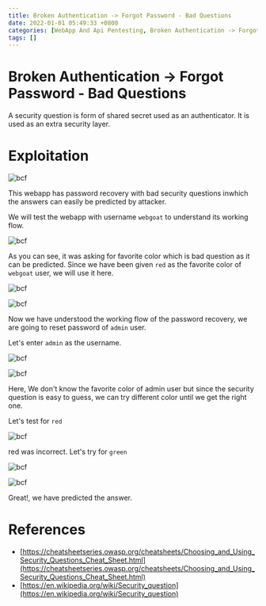 ```yaml
---
title: Broken Authentication -> Forgot Password - Bad Questions
date: 2022-01-01 05:49:33 +0800
categories: [WebApp And Api Pentesting, Broken Authentication -> Forgot Password - Bad Questions]
tags: []  
---
```


# Broken Authentication -> Forgot Password - Bad Questions

A security question is form of shared secret used as an authenticator. It is used as an extra security layer. 

# Exploitation

![bcf](https://raw.githubusercontent.com/cyberkhalid/cyberkhalid.github.io/main/assets/img/ipentest/bsf1.png)

This webapp has password recovery with bad security questions inwhich the answers can easily be predicted by attacker.

We will test the webapp with username `webgoat` to understand its working flow.

![bcf](https://raw.githubusercontent.com/cyberkhalid/cyberkhalid.github.io/main/assets/img/ipentest/bsf2.png)

As you can see, it was asking for favorite color which is bad question as it can be predicted. Since we have been given `red` as the favorite color of `webgoat` user, we will use it here.

![bcf](https://raw.githubusercontent.com/cyberkhalid/cyberkhalid.github.io/main/assets/img/ipentest/bsf3.png)

![bcf](https://raw.githubusercontent.com/cyberkhalid/cyberkhalid.github.io/main/assets/img/ipentest/bsf4.png)

Now we have understood the working flow of the password recovery, we are going to reset password of `admin` user.

Let's enter `admin` as the username.

![bcf](https://raw.githubusercontent.com/cyberkhalid/cyberkhalid.github.io/main/assets/img/ipentest/bsf5.png)

![bcf](https://raw.githubusercontent.com/cyberkhalid/cyberkhalid.github.io/main/assets/img/ipentest/bsf0.png)

Here, We don't know the favorite color of admin user but since the security question is easy to guess, we can try different color until we get the right one.

Let's test for `red`

![bcf](https://raw.githubusercontent.com/cyberkhalid/cyberkhalid.github.io/main/assets/img/ipentest/bsf6.png)

red was incorrect. Let's try for `green`

![bcf](https://raw.githubusercontent.com/cyberkhalid/cyberkhalid.github.io/main/assets/img/ipentest/bsf7.png)

![bcf](https://raw.githubusercontent.com/cyberkhalid/cyberkhalid.github.io/main/assets/img/ipentest/bsf8.png)

Great!, we have predicted the answer.

# References

- [https://cheatsheetseries.owasp.org/cheatsheets/Choosing_and_Using_Security_Questions_Cheat_Sheet.html](https://cheatsheetseries.owasp.org/cheatsheets/Choosing_and_Using_Security_Questions_Cheat_Sheet.html)
- [https://en.wikipedia.org/wiki/Security_question](https://en.wikipedia.org/wiki/Security_question)
